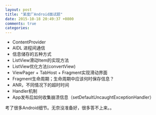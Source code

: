 ```yaml
---
layout: post
title: "某度厂Android面试题"
date: 2015-10-18 20:49:37 +0800
comments: true
categories: 
---
```

- ContentProvider
- AIDL 进程间通信
- 信息储存的五种方式
- ListView滑动Item的实现方法
- ListView优化方法(convertView)
- ViewPager + TabHost + Fragment实现滑动界面
- Fragment生命周期；生命周期中应该何时保存信息？
- ANR，不同情况下的超时时间
- Handler机制
- App发布后如何收集崩溃信息（setDefaultUncaughtExceptionHandler）

考了很多Android细节。无奈没准备好，很多答不上来。。
